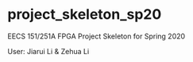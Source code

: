 # project_skeleton_sp20
EECS 151/251A FPGA Project Skeleton for Spring 2020

User: Jiarui Li & Zehua Li